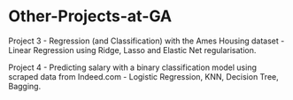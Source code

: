 # Other-Projects-at-GA

Project 3 - Regression (and Classification) with the Ames Housing dataset - Linear Regression using Ridge, Lasso and Elastic Net regularisation.

Project 4 - Predicting salary with a binary classification model using scraped data from Indeed.com - Logistic Regression, KNN, Decision Tree, Bagging.
